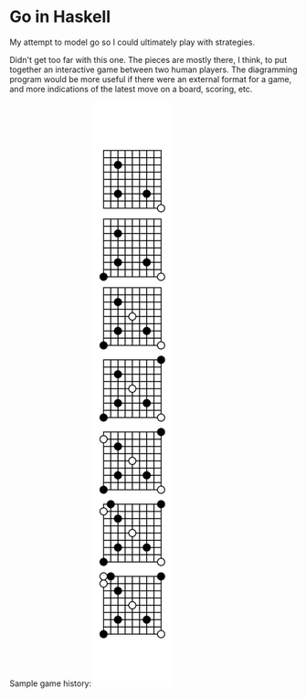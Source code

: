 # Go in Haskell

My attempt to model go so I could ultimately play with strategies.

Didn't get too far with this one. The pieces are mostly there,
I think, to put together an interactive game between two human
players. The diagramming program would be more useful if there
were an external format for a game, and more indications of
the latest move on a board, scoring, etc.

Sample game history:
![Sample Game History](https://github.com/bobgru/go/blob/master/images/sample.svg?raw=true "Sample Game History")
